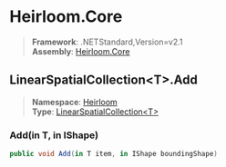 # Heirloom.Core

> **Framework**: .NETStandard,Version=v2.1  
> **Assembly**: [Heirloom.Core][0]  

## LinearSpatialCollection\<T>.Add

> **Namespace**: [Heirloom][0]  
> **Type**: [LinearSpatialCollection\<T>][1]  

### Add(in T, in IShape)

```cs
public void Add(in T item, in IShape boundingShape)
```

[0]: ../Heirloom.Core.md
[1]: Heirloom.LinearSpatialCollection[T].md
